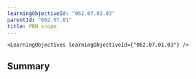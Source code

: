```yaml
---
learningObjectiveId: "062.07.01.03"
parentId: "062.07.01"
title: PBN scope
---
```


```tsx eval
<LearningObjectives learningObjectiveId={"062.07.01.03"} />
```

## Summary
